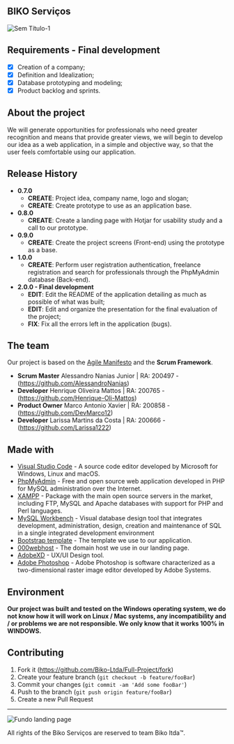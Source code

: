 ## BIKO Serviços

![Sem Título-1](https://user-images.githubusercontent.com/63882166/100658579-104e2100-332e-11eb-9e0e-7b2ba50c478b.png)

## Requirements - Final development

- [x] Creation of a company;
- [x] Definition and Idealization;
- [x] Database prototyping and modeling;
- [x] Product backlog and sprints.

## About the project

We will generate opportunities for professionals who need greater recognition and means that provide greater views, we will begin to develop our idea as a web application, in a simple and objective way, so that the user feels comfortable using our application.

## Release History

* <b>0.7.0</b>
    * **CREATE**: Project idea, company name, logo and slogan;
    * **CREATE**: Create prototype to use as an application base.
* <b>0.8.0</b>
    * **CREATE**: Create a landing page with Hotjar for usability study and a call to our prototype.
* <b>0.9.0</b>
    * **CREATE**: Create the project screens (Front-end) using the prototype as a base.
* <b>1.0.0</b>
    * **CREATE**: Perform user registration authentication, freelance registration and search for professionals through the PhpMyAdmin database (Back-end).
* <b>2.0.0 - Final development</b>
    * **EDIT**: Edit the README of the application detailing as much as possible of what was built;
    * **EDIT**: Edit and organize the presentation for the final evaluation of the project;
    * **FIX**: Fix all the errors left in the application (bugs).

## The team

Our project is based on the [Agile Manifesto](https://agilemanifesto.org) and the <b>Scrum Framework</b>.

* <b>Scrum Master</b> Alessandro Nanias Junior | RA: 200497 - (https://github.com/AlessandroNanias)
* <b>Developer</b> Henrique Oliveira Mattos | RA: 200765 - (https://github.com/Henrique-Oli-Mattos)
* <b>Product Owner</b> Marco Antonio Xavier | RA: 200858 - (https://github.com/DevMarco12)
* <b>Developer</b> Larissa Martins da Costa | RA: 200666 - (https://github.com/Larissa1222)

## Made with

* [Visual Studio Code](https://code.visualstudio.com) - A source code editor developed by Microsoft for Windows, Linux and macOS.
* [PhpMyAdmin](https://www.phpmyadmin.net) - Free and open source web application developed in PHP for MySQL administration over the Internet.
* [XAMPP](https://www.apachefriends.org/pt_br/index.html) - Package with the main open source servers in the market, including FTP, MySQL and Apache databases with support for PHP and Perl languages.
* [MySQL Workbench](https://www.mysql.com/products/workbench/) - Visual database design tool that integrates development, administration, design, creation and maintenance of SQL in a single integrated development environment
* [Bootstrap template](https://startbootstrap.com/theme/grayscale) - The template we use to our application.
* [000webhost](https://br.000webhost.com) - The domain host we use in our landing page.
* [AdobeXD](https://www.adobe.com/br/products/xd.html) - UX/UI Design tool.
* [Adobe Photoshop](https://www.adobe.com/br/products/photoshop.html) - Adobe Photoshop is software characterized as a two-dimensional raster image editor developed by Adobe Systems.

## Environment

<b>Our project was built and tested on the Windows operating system, we do not know how it will work on Linux / Mac systems, any incompatibility and / or problems we are not responsible. We only know that it works 100% in WINDOWS.</b>
   
## Contributing

1. Fork it (<https://github.com/Biko-Ltda/Full-Project/fork>)
2. Create your feature branch (`git checkout -b feature/fooBar`)
3. Commit your changes (`git commit -am 'Add some fooBar'`)
4. Push to the branch (`git push origin feature/fooBar`)
5. Create a new Pull Request

---------------------------------------------------------------------------------------------------------------------------------------------------------------------------------

![Fundo landing page](https://user-images.githubusercontent.com/63882166/100659631-a59de500-332f-11eb-86db-d596a0216482.png)

All rights of the Biko Serviços are reserved to team Biko ltda™.

